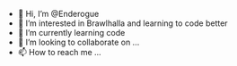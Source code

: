 - 👋 Hi, I’m @Enderogue
- 👀 I’m interested in Brawlhalla and learning to code better
- 🌱 I’m currently learning code
- 💞️ I’m looking to collaborate on ...
- 📫 How to reach me ...

<!---
Enderogue/Enderogue is a ✨ special ✨ repository because its `README.md` (this file) appears on your GitHub profile.
You can click the Preview link to take a look at your changes.
--->
